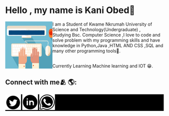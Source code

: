 


# Hello , my name is Kani Obed👋
<img src="images/Typing.gif" alt="An image of a hand typing-Animated" align="left" width="150px" height="150px">
 I am a Student of Kwame Nkrumah University of Science and Technology(Undergraduate) ,<br> Studying Bsc. Computer Science ,I love to code and solve problem with my programming skills and have knowledge in Python,Java ,HTML AND CSS ,SQL and many other programming tools🔨.
<br>

<br>Currently  Learning Machine learning and IOT 😁️.
<br>
<!-- [Portfolio Website ](https://awortwe.tech/) -->



## Connect with me🫂  🌎:
<div style="background-color:black">
<!-- <a href="https://web.facebook.com/felix.awortwe.315"  target='_blank' >  <img src="images/fb.png" alt="Facebook icon"     width="50px" height="50px"> </a> -->
<a  href="https://twitter.com/KaniObed3" target='_blank'>   <img src="images/tw.webp" alt="Twitter icon"    width="50px" height="50px">   </a>
<!-- <a   href="https://www.instagram.com/felixawortwekwamena/" target='_blank'> <img src="images/ins.png" alt ="Instagram icon"    width="60px" height="50px">  </a> -->
<a  href="https://www.linkedin.com/in/kani-obed-755840213/" target="_blank"><img src="images/lin.webp" alt = "Linkedin icon"    width="50px" height="50px"></a>  
<a  href="https://chatwith.io/s/kani-obed" target="_blank"><img src="images/whatsapp.png" alt = "Whatsapp icon"    width="50px" height="50px">   </a>


</div>

